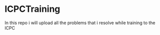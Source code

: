 # ICPCTraining
In this repo i will upload all the problems that i resolve while training to the ICPC
